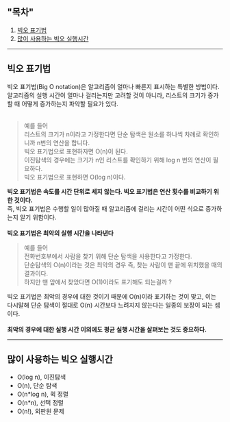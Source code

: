 ## "목차" <br>
1. [빅오 표기법](#빅오-표기법-)
2. [많이 사용하는 빅오 실행시간](#많이-사용하는-빅오-실행시간-)

---
## 빅오 표기법 <br>

빅오 표기법(Big O notation)은 알고리즘이 얼마나 빠른지 표시하는 특별한 방법이다. <br>
알고리즘의 실행 시간이 얼마나 걸리는지만 고려할 것이 아니라, 리스트의 크기가 증가할 때 어떻게 증가하는지 파악할 필요가 있다. <br>
<br>
> 예를 들어 <br>
> 리스트의 크기가 n이라고 가정한다면 단순 탐색은 원소를 하나씩 차례로 확인하니까 n번의 연산을 합니다. <br>
> 빅오 표기법으로 표현하자면 O(n)이 된다. <br>
> 이진탐색의 경우에는 크기가 n인 리스트를 확인하기 위해 log n 번의 연산이 필요하다. <br>
> 빅오 표기법으로 표현하면 O(log n)이다.

**빅오 표기법은 속도를 시간 단위로 세지 않는다. 빅오 표기법은 연산 횟수를 비교하기 위한 것이다.**<br>
즉, 빅오 표기법은 수행할 일이 많아질 때 알고리즘에 걸리는 시간이 어떤 식으로 증가하는지 알기 위함이다. <br>
<br>
**빅오 표기법은 최악의 실행 시간을 나타낸다** <br>
> 예를 들어 <br>
> 전화번호부에서 사람을 찾기 위해 단순 탐색을 사용한다고 가정한다. <br>
> 단순탐색의 O(n)이라는 것은 최악의 경우 즉, 찾는 사람이 맨 끝에 위치했을 때의 결과이다. <br>
> 하지만 맨 앞에서 찾았다면 O(1)이라도 표기해도 되는걸까 ? <br>

빅오 표기법은 최악의 경우에 대한 것이기 때문에 O(n)이라 표기하는 것이 맞고, 이는 다시말해 단순 탐색이 절대로 O(n) 시간보다 느려지지 않는다는 일종의 보장이 되는 셈이다. <br>
<br>
**최악의 경우에 대한 실행 시간 이외에도 평균 실행 시간을 살펴보는 것도 중요하다.** <br>

---
## 많이 사용하는 빅오 실행시간 <br>

- O(log n), 이진탐색
- O(n), 단순 탐색
- O(n*log n), 퀵 정렬
- O(n*n), 선택 정렬
- O(n!), 외판원 문제